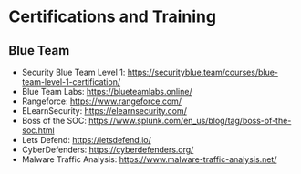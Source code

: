 # Certifications and Training

Blue Team
--------------------
- Security Blue Team Level 1: https://securityblue.team/courses/blue-team-level-1-certification/
- Blue Team Labs: https://blueteamlabs.online/
- Rangeforce: https://www.rangeforce.com/
- ELearnSecurity: https://elearnsecurity.com/
- Boss of the SOC: https://www.splunk.com/en_us/blog/tag/boss-of-the-soc.html
- Lets Defend: https://letsdefend.io/
- CyberDefenders: https://cyberdefenders.org/
- Malware Traffic Analysis: https://www.malware-traffic-analysis.net/
